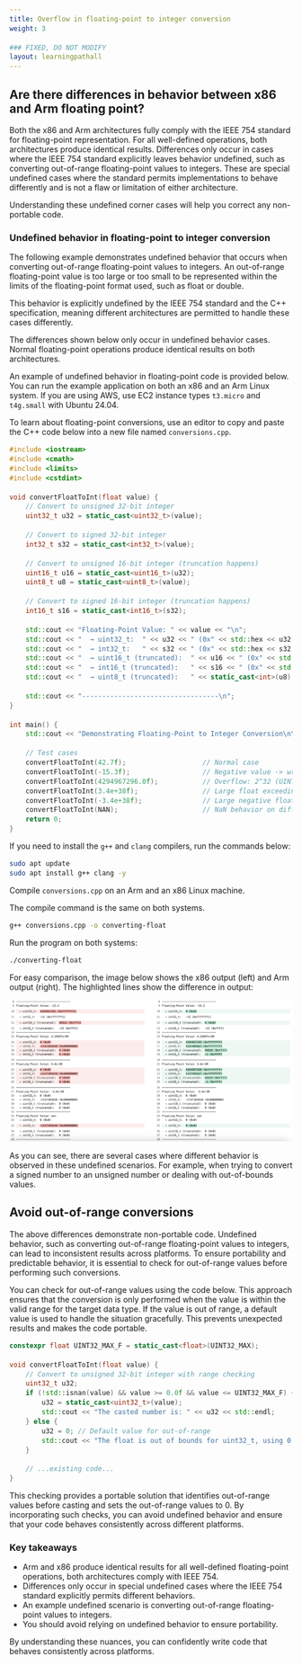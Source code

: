 ```yaml
---
title: Overflow in floating-point to integer conversion
weight: 3

### FIXED, DO NOT MODIFY
layout: learningpathall
---
```


## Are there differences in behavior between x86 and Arm floating point?

Both the x86 and Arm architectures fully comply with the IEEE 754 standard for floating-point representation. For all well-defined operations, both architectures produce identical results. Differences only occur in cases where the IEEE 754 standard explicitly leaves behavior undefined, such as converting out-of-range floating-point values to integers. These are special undefined cases where the standard permits implementations to behave differently and is not a flaw or limitation of either architecture.

Understanding these undefined corner cases will help you correct any non-portable code.

### Undefined behavior in floating-point to integer conversion

The following example demonstrates undefined behavior that occurs when converting out-of-range floating-point values to integers. An out-of-range floating-point value is too large or too small to be represented within the limits of the floating-point format used, such as float or double. 

This behavior is explicitly undefined by the IEEE 754 standard and the C++ specification, meaning different architectures are permitted to handle these cases differently. 

The differences shown below only occur in undefined behavior cases. Normal floating-point operations produce identical results on both architectures.

An example of undefined behavior in floating-point code is provided below. You can run the example application on both an x86 and an Arm Linux system. If you are using AWS, use EC2 instance types `t3.micro` and `t4g.small` with Ubuntu 24.04.

To learn about floating-point conversions, use an editor to copy and paste the C++ code below into a new file named `conversions.cpp`.

```cpp
#include <iostream>
#include <cmath>
#include <limits>
#include <cstdint>

void convertFloatToInt(float value) {
    // Convert to unsigned 32-bit integer
    uint32_t u32 = static_cast<uint32_t>(value);

    // Convert to signed 32-bit integer
    int32_t s32 = static_cast<int32_t>(value);

    // Convert to unsigned 16-bit integer (truncation happens)
    uint16_t u16 = static_cast<uint16_t>(u32); 
    uint8_t u8 = static_cast<uint8_t>(value); 

    // Convert to signed 16-bit integer (truncation happens)
    int16_t s16 = static_cast<int16_t>(s32);

    std::cout << "Floating-Point Value: " << value << "\n";
    std::cout << "  → uint32_t:  " << u32 << " (0x" << std::hex << u32 << std::dec << ")\n";
    std::cout << "  → int32_t:   " << s32 << " (0x" << std::hex << s32 << std::dec << ")\n";
    std::cout << "  → uint16_t (truncated):  " << u16 << " (0x" << std::hex << u16 << std::dec << ")\n";
    std::cout << "  → int16_t (truncated):   " << s16 << " (0x" << std::hex << s16 << std::dec << ")\n";
    std::cout << "  → uint8_t (truncated):   " << static_cast<int>(u8) << std::endl;

    std::cout << "----------------------------------\n";
}

int main() {
    std::cout << "Demonstrating Floating-Point to Integer Conversion\n\n";

    // Test cases
    convertFloatToInt(42.7f);                   // Normal case
    convertFloatToInt(-15.3f);                  // Negative value -> wraps on unsigned
    convertFloatToInt(4294967296.0f);           // Overflow: 2^32 (UINT32_MAX + 1)
    convertFloatToInt(3.4e+38f);                // Large float exceeding UINT32_MAX
    convertFloatToInt(-3.4e+38f);               // Large negative float
    convertFloatToInt(NAN);                     // NaN behavior on different platforms
    return 0;
}
```

If you need to install the `g++` and `clang` compilers, run the commands below:

```bash
sudo apt update
sudo apt install g++ clang -y
```

Compile `conversions.cpp` on an Arm and an x86 Linux machine. 

The compile command is the same on both systems.

```bash
g++ conversions.cpp -o converting-float 
```

Run the program on both systems:

```bash
./converting-float
```

For easy comparison, the image below shows the x86 output (left) and Arm output (right). The  highlighted lines show the difference in output: 

![differences](./differences.png)

As you can see, there are several cases where different behavior is observed in these undefined scenarios. For example, when trying to convert a signed number to an unsigned number or dealing with out-of-bounds values. 

## Avoid out-of-range conversions

The above differences demonstrate non-portable code. Undefined behavior, such as converting out-of-range floating-point values to integers, can lead to inconsistent results across platforms. To ensure portability and predictable behavior, it is essential to check for out-of-range values before performing such conversions.

You can check for out-of-range values using the code below. This approach ensures that the conversion is only performed when the value is within the valid range for the target data type. If the value is out of range, a default value is used to handle the situation gracefully. This prevents unexpected results and makes the code portable.

```cpp
constexpr float UINT32_MAX_F = static_cast<float>(UINT32_MAX);

void convertFloatToInt(float value) {
    // Convert to unsigned 32-bit integer with range checking
    uint32_t u32;
    if (!std::isnan(value) && value >= 0.0f && value <= UINT32_MAX_F) {
        u32 = static_cast<uint32_t>(value);
        std::cout << "The casted number is: " << u32 << std::endl;
    } else {
        u32 = 0; // Default value for out-of-range
        std::cout << "The float is out of bounds for uint32_t, using 0." << std::endl;
    }

    // ...existing code...
}
```

This checking provides a portable solution that identifies out-of-range values before casting and sets the out-of-range values to 0. By incorporating such checks, you can avoid undefined behavior and ensure that your code behaves consistently across different platforms.

### Key takeaways

- Arm and x86 produce identical results for all well-defined floating-point operations, both architectures comply with IEEE 754.
- Differences only occur in special undefined cases where the IEEE 754 standard explicitly permits different behaviors.
- An example undefined scenario is converting out-of-range floating-point values to integers.
- You should avoid relying on undefined behavior to ensure portability.

By understanding these nuances, you can confidently write code that behaves consistently across platforms.

